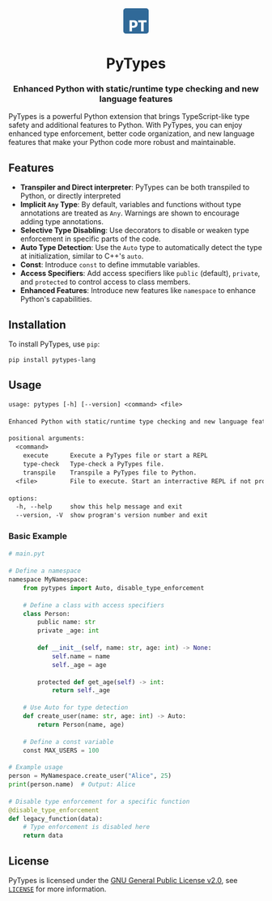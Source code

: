 <div align="center">
	<img src="./logo.svg" alt="PyTypes logo" width="50">
	<h1>PyTypes</h1>
	<h3>Enhanced Python with static/runtime type checking and new language features</h3>
</div>

PyTypes is a powerful Python extension that brings TypeScript-like type safety
and additional features to Python. With PyTypes, you can enjoy enhanced type
enforcement, better code organization, and new language features that make your
Python code more robust and maintainable.

## Features

- **Transpiler and Direct interpreter**: PyTypes can be both transpiled to
  Python, or directly interpreted
- **Implicit `Any` Type**: By default, variables and functions without type
  annotations are treated as `Any`. Warnings are shown to encourage adding type annotations.
- **Selective Type Disabling**: Use decorators to disable or weaken type
  enforcement in specific parts of the code.
- **Auto Type Detection**: Use the `Auto` type to automatically detect the type at
  initialization, similar to C++'s `auto`.
- **Const**: Introduce `const` to define immutable variables.
- **Access Specifiers**: Add access specifiers like `public` (default),
  `private`, and `protected` to control access to class members.
- **Enhanced Features**: Introduce new features like `namespace` to enhance
  Python's capabilities.

## Installation

To install PyTypes, use `pip`:

```shell
pip install pytypes-lang
```

## Usage

```txt
usage: pytypes [-h] [--version] <command> <file>

Enhanced Python with static/runtime type checking and new language features

positional arguments:
  <command>
    execute      Execute a PyTypes file or start a REPL
    type-check   Type-check a PyTypes file.
    transpile    Transpile a PyTypes file to Python.
  <file>         File to execute. Start an interractive REPL if not provided when the cmmand is execute

options:
  -h, --help     show this help message and exit
  --version, -V  show program's version number and exit
```

### Basic Example

```python
# main.pyt

# Define a namespace
namespace MyNamespace:
	from pytypes import Auto, disable_type_enforcement

	# Define a class with access specifiers
	class Person:
		public name: str
		private _age: int

		def __init__(self, name: str, age: int) -> None:
			self.name = name
			self._age = age

		protected def get_age(self) -> int:
			return self._age

	# Use Auto for type detection
	def create_user(name: str, age: int) -> Auto:
		return Person(name, age)

	# Define a const variable
	const MAX_USERS = 100

# Example usage
person = MyNamespace.create_user("Alice", 25)
print(person.name)  # Output: Alice

# Disable type enforcement for a specific function
@disable_type_enforcement
def legacy_function(data):
	# Type enforcement is disabled here
	return data
```

## License

PyTypes is licensed under the [GNU General Public License v2.0](http://www.gnu.org/licenses/gpl-2.0),
see [`LICENSE`](./LICENSE) for more information.
